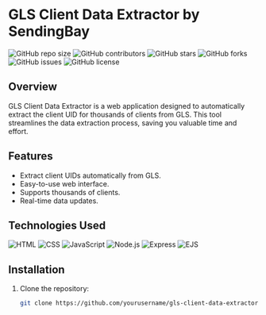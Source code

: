 # GLS Client Data Extractor by SendingBay

![GitHub repo size](https://img.shields.io/github/repo-size/yourusername/gls-client-data-extractor)
![GitHub contributors](https://img.shields.io/github/contributors/yourusername/gls-client-data-extractor)
![GitHub stars](https://img.shields.io/github/stars/yourusername/gls-client-data-extractor?style=social)
![GitHub forks](https://img.shields.io/github/forks/yourusername/gls-client-data-extractor?style=social)
![GitHub issues](https://img.shields.io/github/issues/yourusername/gls-client-data-extractor)
![GitHub license](https://img.shields.io/github/license/yourusername/gls-client-data-extractor)

## Overview

GLS Client Data Extractor is a web application designed to automatically extract the client UID for thousands of clients from GLS. This tool streamlines the data extraction process, saving you valuable time and effort.

## Features

- Extract client UIDs automatically from GLS.
- Easy-to-use web interface.
- Supports thousands of clients.
- Real-time data updates.

## Technologies Used

![HTML](https://img.shields.io/badge/HTML-5-orange?style=for-the-badge&logo=html5)
![CSS](https://img.shields.io/badge/CSS-3-blue?style=for-the-badge&logo=css3)
![JavaScript](https://img.shields.io/badge/JavaScript-ES6-yellow?style=for-the-badge&logo=javascript)
![Node.js](https://img.shields.io/badge/Node.js-14.17.0-green?style=for-the-badge&logo=node.js)
![Express](https://img.shields.io/badge/Express-4.17.1-lightgrey?style=for-the-badge&logo=express)
![EJS](https://img.shields.io/badge/EJS-3.1.6-brightgreen?style=for-the-badge&logo=ejs)

## Installation

1. Clone the repository:
   ```bash
   git clone https://github.com/yourusername/gls-client-data-extractor.git
